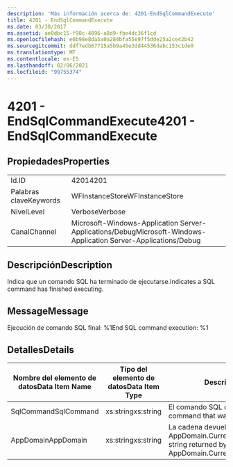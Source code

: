 ```yaml
---
description: 'Más información acerca de: 4201-EndSqlCommandExecute'
title: 4201 - EndSqlCommandExecute
ms.date: 03/30/2017
ms.assetid: ae0dbc15-f98c-4096-a8d9-fbe4dc36f1cd
ms.openlocfilehash: e0b98e8da5a0a284bfa55e97f5dde25a2ce42b42
ms.sourcegitcommit: ddf7edb67715a5b9a45e3dd44536dabc153c1de0
ms.translationtype: MT
ms.contentlocale: es-ES
ms.lasthandoff: 02/06/2021
ms.locfileid: "99755374"
---
```

# <a name="4201---endsqlcommandexecute"></a><span data-ttu-id="0cfe4-103">4201 - EndSqlCommandExecute</span><span class="sxs-lookup"><span data-stu-id="0cfe4-103">4201 - EndSqlCommandExecute</span></span>

## <a name="properties"></a><span data-ttu-id="0cfe4-104">Propiedades</span><span class="sxs-lookup"><span data-stu-id="0cfe4-104">Properties</span></span>  
  
|||  
|-|-|  
|<span data-ttu-id="0cfe4-105">Id.</span><span class="sxs-lookup"><span data-stu-id="0cfe4-105">ID</span></span>|<span data-ttu-id="0cfe4-106">4201</span><span class="sxs-lookup"><span data-stu-id="0cfe4-106">4201</span></span>|  
|<span data-ttu-id="0cfe4-107">Palabras clave</span><span class="sxs-lookup"><span data-stu-id="0cfe4-107">Keywords</span></span>|<span data-ttu-id="0cfe4-108">WFInstanceStore</span><span class="sxs-lookup"><span data-stu-id="0cfe4-108">WFInstanceStore</span></span>|  
|<span data-ttu-id="0cfe4-109">Nivel</span><span class="sxs-lookup"><span data-stu-id="0cfe4-109">Level</span></span>|<span data-ttu-id="0cfe4-110">Verbose</span><span class="sxs-lookup"><span data-stu-id="0cfe4-110">Verbose</span></span>|  
|<span data-ttu-id="0cfe4-111">Canal</span><span class="sxs-lookup"><span data-stu-id="0cfe4-111">Channel</span></span>|<span data-ttu-id="0cfe4-112">Microsoft-Windows-Application Server-Applications/Debug</span><span class="sxs-lookup"><span data-stu-id="0cfe4-112">Microsoft-Windows-Application Server-Applications/Debug</span></span>|  
  
## <a name="description"></a><span data-ttu-id="0cfe4-113">Descripción</span><span class="sxs-lookup"><span data-stu-id="0cfe4-113">Description</span></span>  

 <span data-ttu-id="0cfe4-114">Indica que un comando SQL ha terminado de ejecutarse.</span><span class="sxs-lookup"><span data-stu-id="0cfe4-114">Indicates a SQL command has finished executing.</span></span>  
  
## <a name="message"></a><span data-ttu-id="0cfe4-115">Message</span><span class="sxs-lookup"><span data-stu-id="0cfe4-115">Message</span></span>  

 <span data-ttu-id="0cfe4-116">Ejecución de comando SQL final: %1</span><span class="sxs-lookup"><span data-stu-id="0cfe4-116">End SQL command execution: %1</span></span>  
  
## <a name="details"></a><span data-ttu-id="0cfe4-117">Detalles</span><span class="sxs-lookup"><span data-stu-id="0cfe4-117">Details</span></span>  
  
|<span data-ttu-id="0cfe4-118">Nombre del elemento de datos</span><span class="sxs-lookup"><span data-stu-id="0cfe4-118">Data Item Name</span></span>|<span data-ttu-id="0cfe4-119">Tipo del elemento de datos</span><span class="sxs-lookup"><span data-stu-id="0cfe4-119">Data Item Type</span></span>|<span data-ttu-id="0cfe4-120">Descripción</span><span class="sxs-lookup"><span data-stu-id="0cfe4-120">Description</span></span>|  
|--------------------|--------------------|-----------------|  
|<span data-ttu-id="0cfe4-121">SqlCommand</span><span class="sxs-lookup"><span data-stu-id="0cfe4-121">SqlCommand</span></span>|<span data-ttu-id="0cfe4-122">xs:string</span><span class="sxs-lookup"><span data-stu-id="0cfe4-122">xs:string</span></span>|<span data-ttu-id="0cfe4-123">El comando SQL que se ejecutó.</span><span class="sxs-lookup"><span data-stu-id="0cfe4-123">The SQL command that was executed.</span></span>|  
|<span data-ttu-id="0cfe4-124">AppDomain</span><span class="sxs-lookup"><span data-stu-id="0cfe4-124">AppDomain</span></span>|<span data-ttu-id="0cfe4-125">xs:string</span><span class="sxs-lookup"><span data-stu-id="0cfe4-125">xs:string</span></span>|<span data-ttu-id="0cfe4-126">La cadena devuelta por AppDomain.CurrentDomain.FriendlyName.</span><span class="sxs-lookup"><span data-stu-id="0cfe4-126">The string returned by AppDomain.CurrentDomain.FriendlyName.</span></span>|
